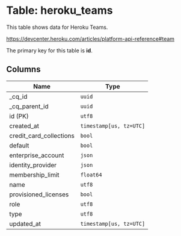 # Table: heroku_teams

This table shows data for Heroku Teams.

https://devcenter.heroku.com/articles/platform-api-reference#team

The primary key for this table is **id**.

## Columns

| Name          | Type          |
| ------------- | ------------- |
|_cq_id|`uuid`|
|_cq_parent_id|`uuid`|
|id (PK)|`utf8`|
|created_at|`timestamp[us, tz=UTC]`|
|credit_card_collections|`bool`|
|default|`bool`|
|enterprise_account|`json`|
|identity_provider|`json`|
|membership_limit|`float64`|
|name|`utf8`|
|provisioned_licenses|`bool`|
|role|`utf8`|
|type|`utf8`|
|updated_at|`timestamp[us, tz=UTC]`|